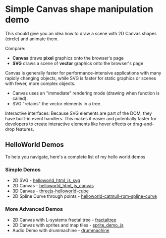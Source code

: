 # Simple Canvas shape manipulation demo

This should give you an idea how to draw a scene with 2D Canvas shapes (circle) and animate them.

Compare:
- **Canvas** draws **pixel** graphics onto the browser's page
- **SVG** draws a scene of **vector** graphics onto the browser's page

Canvas is generally faster for performance-intensive applications with many rapidly changing objects, while SVG is faster for static graphics or scenes with fewer, more complex objects.

- Canvas uses an "immediate" rendering mode (drawing when function is called).
- SVG "retains" the vector elements in a tree.

Interactive interfaces: Because SVG elements are part of the DOM, they have built-in event handlers. This makes it easier and potentially faster for developers to create interactive elements like hover effects or drag-and-drop features. 

## HelloWorld Demos
To help you navigate, here's a complete list of my hello world demos

### Simple Demos
- 2D SVG - [helloworld_html_js_svg](https://github.com/subatomicglue/helloworld_html_js_svg)
- 2D Canvas - [helloworld_html_js_canvas](https://github.com/subatomicglue/helloworld_html_js_canvas)
- 3D Canvas - [threejs-helloworld-cube](https://github.com/subatomicglue/threejs-helloworld-cube)
- 2D Spline Curve through points - [helloworld-catmull-rom-spline-curve](https://github.com/subatomicglue/helloworld-catmull-rom-spline-curve)

### More Advanced Demos
- 2D Canvas with L-systems fractal tree - [fractaltree](https://github.com/subatomicglue/fractaltree)
- 2D Canvas with sprites and map tiles - [sprite_demo_js](https://github.com/subatomicglue/sprite_demo_js)
- Audio Demo with drummachine - [drummachine](https://github.com/subatomicglue/drummachine)
